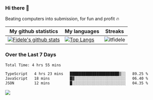 ### Hi there 👋
<p>Beating computers into submission, for fun and profit 🔥</p>

|My github statistics|My languages|Streaks|
|-|-|-|
|[![Fidele's github stats](https://github-readme-stats.vercel.app/api?username=itfidele&count_private=true&show_icons=true&theme=dark&hide_title=true)](https://github.com/itfidele)|[![Top Langs](https://github-readme-stats.vercel.app/api/top-langs/?username=itfidele&show_icons=true&langs_count=8&theme=dark&layout=compact&hide_title=true)](https://github.com/itfidele)|![itfidele](https://github-readme-streak-stats.herokuapp.com/?user=itfidele&theme=dark)

### Over the Last 7 Days
<!--START_SECTION:waka-->

```txt
Total Time: 4 hrs 55 mins

TypeScript   4 hrs 23 mins   ██████████████████████▒░░   89.25 %
JavaScript   18 mins         █▓░░░░░░░░░░░░░░░░░░░░░░░   06.40 %
JSON         12 mins         █░░░░░░░░░░░░░░░░░░░░░░░░   04.35 %
```

<!--END_SECTION:waka-->



![](https://komarev.com/ghpvc/?username=itfidele)
